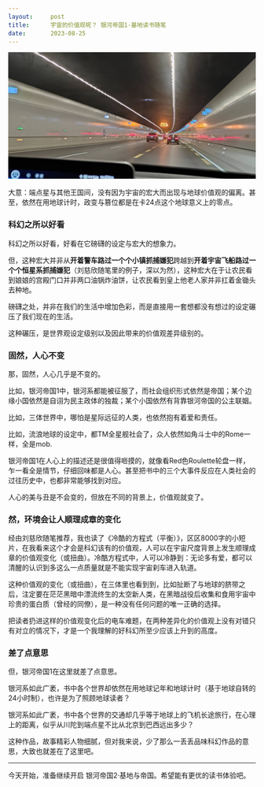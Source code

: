 ```yaml
---
layout:     post
title:      宇宙的价值观呢？ 银河帝国1·基地读书随笔
date:       2023-08-25
---
```

![pic_holder](/images/202308/foundation-tunnel.jpg)

大意：端点星与其他王国间，没有因为宇宙的宏大而出现与地球价值观的偏离。甚至，依然在用地球计时，政变与篡位都是在卡24点这个地球意义上的零点。

### 科幻之所以好看

科幻之所以好看，好看在它磅礴的设定与宏大的想象力。

但，这种宏大并非从**开着警车路过一个个小镇抓捕嫌犯**跨越到**开着宇宙飞船路过一个个恒星系抓捕嫌犯**（刘慈欣随笔里的例子，深以为然），这种宏大在于让农民看到娘娘的宫殿门口并非两口油锅炸油饼，让农民看到皇上他老人家并非扛着金锄头去种地。

磅礴之处，并非在我们的生活中增加色彩，而是直接用一套想都没有想过的设定碾压了我们现在的生活。

这种碾压，是世界观设定级别以及因此带来的价值观差异级别的。


### 固然，人心不变

那，固然，人心几乎是不变的。

比如，银河帝国1中，银河系都能被征服了，而社会组织形式依然是帝国；某个边缘小国依然是自诩为民主政体的独裁；某个小国依然有背靠银河帝国的公主联姻。

比如，三体世界中，哪怕是星际远征的人类，也依然抱有着爱和责任。

比如，流浪地球的设定中，都TM全星舰社会了，众人依然如角斗士中的Rome一样，全是mob.

银河帝国1在人心上的描述还是很值得咂摸的，就像看Red色Roulette轮盘一样，乍一看全是情节，仔细回味都是人心。甚至把书中的三个大事件反应在人类社会的过往历史中，也都非常能够找到对应。


人心的美与丑是不会变的，但放在不同的背景上，价值观就变了。



### 然，环境会让人顺理成章的变化

经由刘慈欣随笔推荐，我也读了《冷酷的方程式（平衡）》，区区8000字的小短片，在我看来这个才会是科幻该有的价值观，人可以在宇宙尺度背景上发生顺理成章的价值观变化（或扭曲）。冷酷方程式中，人可以冷静到：无论多有爱，都可以清醒的认识到多这么一点质量就是不能实现宇宙刹车进入轨道。

这种价值观的变化（或扭曲），在三体里也看到到，比如扯断了与地球的脐带之后，注定要在茫茫黑暗中漂流终生的太空新人类，在黑暗战役后收集和食用宇宙中珍贵的蛋白质（曾经的同僚），是一种没有任何问题的唯一正确的选择。

把读者扔进这样的价值观变化后的电车难题，在两种差异化的价值观上没有对错只有对立的情况下，才是一个我理解的好科幻所至少应该上升到的高度。

### 差了点意思

但，银河帝国1在这里就差了点意思。

银河系如此广袤，书中各个世界却依然在用地球记年和地球计时（基于地球自转的24小时制），也许是为了照顾地球读者？

银河系如此广袤，书中各个世界的交通却几乎等于地球上的飞机长途旅行，在心理上的距离，似乎从川陀到端点星不比从北京到巴西远出多少？

这种作品，故事精彩人物细腻，但对我来说，少了那么一丢丢品味科幻作品的意思，大致也就差在了这里吧。


---

今天开始，准备继续开启 银河帝国2·基地与帝国。希望能有更优的读书体验吧。